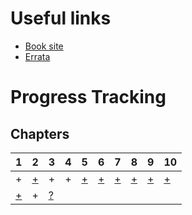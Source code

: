 # Useful links

* [Book site](http://landoflisp.com)
* [Errata](http://landoflisp.com/errata.html)

# Progress Tracking

## Chapters

 1 | 2 | 3 | 4 | 5 | 6 | 7 | 8 | 9 | 10 |
---|---|-|-|-|-|-|-|-|-|
\+ | [+](ch_02) | \+ | \+ | [+](ch_05) | [+](ch_06) |[+](ch_07) |[+](ch_08) |[+](ch_09) |[+](ch_10) |
[+](ch_11) | \+ | [?](ch_13) |
